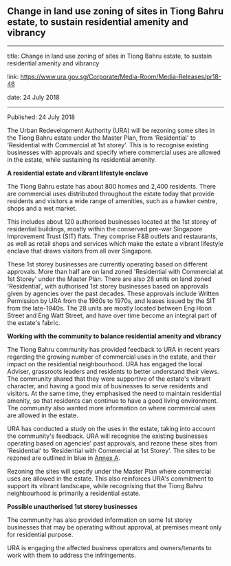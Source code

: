 ## Change in land use zoning of sites in Tiong Bahru estate, to sustain residential amenity and vibrancy

---

title: Change in land use zoning of sites in Tiong Bahru estate, to sustain residential amenity and vibrancy

link: https://www.ura.gov.sg/Corporate/Media-Room/Media-Releases/pr18-46

date: 24 July 2018

---

Published: 24 July 2018

The Urban Redevelopment Authority (URA) will be rezoning some sites in the Tiong Bahru estate under the Master Plan, from ‘Residential' to ‘Residential with Commercial at 1st storey'. This is to recognise existing businesses with approvals and specify where commercial uses are allowed in the estate, while sustaining its residential amenity.

**A residential estate and vibrant lifestyle enclave**

The Tiong Bahru estate has about 800 homes and 2,400 residents. There are commercial uses distributed throughout the estate today that provide residents and visitors a wide range of amenities, such as a hawker centre, shops and a wet market.

This includes about 120 authorised businesses located at the 1st storey of residential buildings, mostly within the conserved pre-war Singapore Improvement Trust (SIT) flats. They comprise F&B outlets and restaurants, as well as retail shops and services which make the estate a vibrant lifestyle enclave that draws visitors from all over Singapore.

These 1st storey businesses are currently operating based on different approvals. More than half are on land zoned 'Residential with Commercial at 1st Storey' under the Master Plan. There are also 28 units on land zoned 'Residential', with authorised 1st storey businesses based on approvals given by agencies over the past decades. These approvals include Written Permission by URA from the 1960s to 1970s, and leases issued by the SIT from the late-1940s. The 28 units are mostly located between Eng Hoon Street and Eng Watt Street, and have over time become an integral part of the estate's fabric.

**Working with the community to balance residential amenity and vibrancy**

The Tiong Bahru community has provided feedback to URA in recent years regarding the growing number of commercial uses in the estate, and their impact on the residential neighbourhood. URA has engaged the local Adviser, grassroots leaders and residents to better understand their views. The community shared that they were supportive of the estate's vibrant character, and having a good mix of businesses to serve residents and visitors. At the same time, they emphasised the need to maintain residential amenity, so that residents can continue to have a good living environment. The community also wanted more information on where commercial uses are allowed in the estate.

URA has conducted a study on the uses in the estate, taking into account the community's feedback. URA will recognise the existing businesses operating based on agencies' past approvals, and rezone these sites from ‘Residential' to ‘Residential with Commercial at 1st Storey'. The sites to be rezoned are outlined in blue in [Annex A](https://www.ura.gov.sg/-/media/Corporate/Media-Room/2018/Jul/pr18-46a.pdf).

Rezoning the sites will specify under the Master Plan where commercial uses are allowed in the estate. This also reinforces URA's commitment to support its vibrant landscape, while recognising that the Tiong Bahru neighbourhood is primarily a residential estate.

**Possible unauthorised 1st storey businesses**

The community has also provided information on some 1st storey businesses that may be operating without approval, at premises meant only for residential purpose.

URA is engaging the affected business operators and owners/tenants to work with them to address the infringements.
